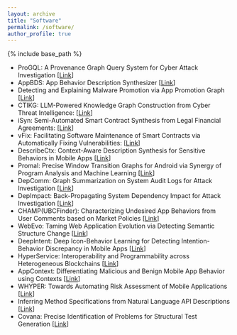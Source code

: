 ```yaml
---
layout: archive
title: "Software"
permalink: /software/
author_profile: true
---
```


{% include base_path %}

* ProGQL: A Provenance Graph Query System for Cyber Attack Investigation \[[Link](https://github.com/ProGQL/ProGQL)\] 
* AppBDS: App Behavior Description Synthesizer \[[Link](https://github.com/AppBDS/AppBDS)\] 
* Detecting and Explaining Malware Promotion via App Promotion Graph \[[Link](https://github.com/AppPromotionAdsResearch/AdGPE)\] 
* CTIKG: LLM-Powered Knowledge Graph Construction from Cyber Threat Intelligence: \[[Link](https://github.com/ctikgresearch/GTIKGResearch)\] 
* iSyn: Semi-Automated Smart Contract Synthesis from Legal Financial Agreements: \[[Link](https://github.com/smartcontractsyn/iSyn)\]
* vFix: Facilitating Software Maintenance of Smart Contracts via Automatically Fixing Vulnerabilities: \[[Link](https://github.com/vfixresearch/vFix)\] 
* DescribeCtx: Context-Aware Description Synthesis for Sensitive Behaviors in Mobile Apps \[[Link](https://github.com/DescribeCTX/DescribeCTX)\]
* Promal: Precise Window Transition Graphs for Android via Synergy of Program Analysis and Machine Learning \[[Link](https://github.com/promal-android/Promal)\]
* DepComm: Graph Summarization on System Audit Logs for Attack Investigation \[[Link](https://github.com/ieeesp2021sub/depcomm)\]
* DepImpact: Back-Propagating System Dependency Impact for Attack Investigation \[[Link](https://github.com/usenixsub/DepImpact)\]
* CHAMP(UBCFinder): Characterizing Undesired App Behaviors from User Comments based on Market Policies \[[Link](https://github.com/UBCFinder/UBCFinder)\]
* WebEvo: Taming Web Application Evolution via Detecting Semantic Structure Change \[[Link](https://github.com/webevoexp/webevo)\]
* DeepIntent: Deep Icon-Behavior Learning for Detecting Intention-Behavior Discrepancy in Mobile Apps \[[Link](https://github.com/deepintent-ccs/DeepIntent/)\]
* HyperService: Interoperability and Programmability across Heterogeneous Blockchains \[[Link](https://github.com/HyperService-Consortium)\]
* AppContext: Differentiating Malicious and Benign Mobile App Behavior using Contexts \[[Link](https://sites.google.com/site/asergrp/projects/appcontext)\]
* WHYPER: Towards Automating Risk Assessment of Mobile Applications \[[Link](https://sites.google.com/site/whypermission/)\]
* Inferring Method Specifications from Natural Language API Descriptions \[[Link](https://research.csc.ncsu.edu/ase/projects/pint/)\]
* Covana: Precise Identification of Problems for Structural Test Generation \[[Link](http://pexase.codeplex.com/wikipage?title=Covana&referringTitle=Home)\]
